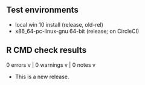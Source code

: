 ## Test environments
* local win 10 install (release, old-rel)
* x86_64-pc-linux-gnu 64-bit (release; on CircleCI)

## R CMD check results
0 errors v | 0 warnings v | 0 notes v

* This is a new release.
